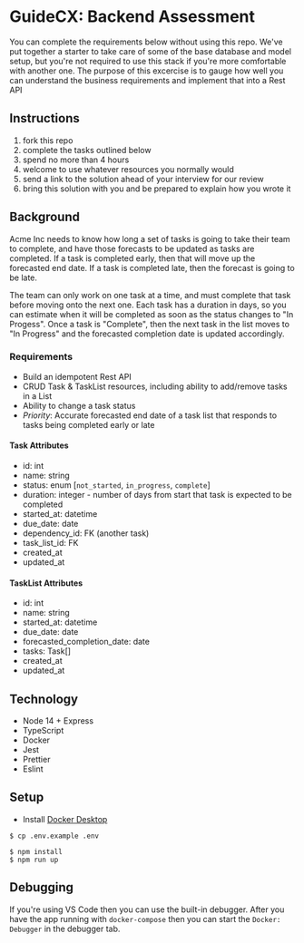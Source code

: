 # GuideCX: Backend Assessment

You can complete the requirements below without using this repo. We've put together a starter to
take care of some of the base database and model setup, but you're not required to use this stack
if you're more comfortable with another one. The purpose of this excercise is to gauge how well
you can understand the business requirements and implement that into a Rest API

## Instructions

1. fork this repo
2. complete the tasks outlined below
3. spend no more than 4 hours
4. welcome to use whatever resources you normally would
5. send a link to the solution ahead of your interview for our review
6. bring this solution with you and be prepared to explain how you wrote it

## Background

Acme Inc needs to know how long a set of tasks is going to take their team to complete, and have those
forecasts to be updated as tasks are completed. If a task is completed early, then that will move up the
forecasted end date. If a task is completed late, then the forecast is going to be late.

The team can only work on one task at a time, and must complete that task before moving onto the next one. Each
task has a duration in days, so you can estimate when it will be completed as soon as the status changes to "In Progess".
Once a task is "Complete", then the next task in the list moves to "In Progress" and the forecasted completion date
is updated accordingly.

### Requirements

- Build an idempotent Rest API
- CRUD Task & TaskList resources, including ability to add/remove tasks in a List
- Ability to change a task status
- _Priority_: Accurate forecasted end date of a task list that responds to tasks being completed early or late

#### Task Attributes

- id: int
- name: string
- status: enum [`not_started`, `in_progress`, `complete`]
- duration: integer - number of days from start that task is expected to be completed
- started_at: datetime
- due_date: date
- dependency_id: FK (another task)
- task_list_id: FK
- created_at
- updated_at

#### TaskList Attributes

- id: int
- name: string
- started_at: datetime
- due_date: date
- forecasted_completion_date: date
- tasks: Task[]
- created_at
- updated_at

## Technology

- Node 14 + Express
- TypeScript
- Docker
- Jest
- Prettier
- Eslint

## Setup

- Install [Docker Desktop](https://www.docker.com/products/docker-desktop)

```
$ cp .env.example .env
```

```
$ npm install
$ npm run up

```

## Debugging

If you're using VS Code then you can use the built-in debugger. After you have the app running with `docker-compose` then you can start the `Docker: Debugger` in the debugger tab.

